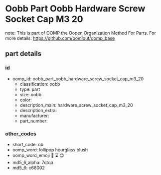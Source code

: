 # Oobb Part Oobb Hardware Screw Socket Cap M3 20  

note: This is part of OOMP the Oopen Organization Method For Parts. For more details: https://github.com/oomlout/oomp_base

##  part details





### id
* oomp_id: oobb_part_oobb_hardware_screw_socket_cap_m3_20
  * classification: oobb
  * type: part
  * size: oobb
  * color: 
  * description_main: hardware_screw_socket_cap_m3_20
  * description_extra: 
  * manufacturer: 
  * part_number: 

### other_codes
* short_code: ob
* oomp_word: lollipop hourglass blush
* oomp_word_emoji :lollipop: :hourglass: :blush:
* md5_6_alpha: 7qtqa
* md5_6: c68002